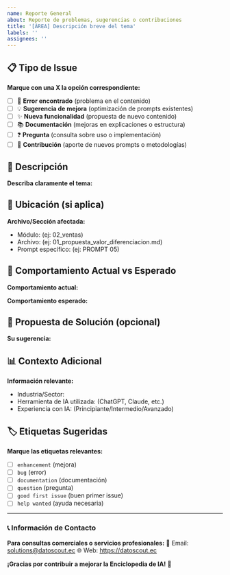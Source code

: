 ```yaml
---
name: Reporte General
about: Reporte de problemas, sugerencias o contribuciones
title: '[ÁREA] Descripción breve del tema'
labels: ''
assignees: ''
---
```


## 📋 Tipo de Issue

**Marque con una X la opción correspondiente:**

- [ ] 🐛 **Error encontrado** (problema en el contenido)
- [ ] 💡 **Sugerencia de mejora** (optimización de prompts existentes)
- [ ] ✨ **Nueva funcionalidad** (propuesta de nuevo contenido)
- [ ] 📚 **Documentación** (mejoras en explicaciones o estructura)
- [ ] ❓ **Pregunta** (consulta sobre uso o implementación)
- [ ] 🤝 **Contribución** (aporte de nuevos prompts o metodologías)

## 📝 Descripción

**Describa claramente el tema:**
<!-- Una descripción clara y concisa de lo que quiere reportar o proponer -->

## 📍 Ubicación (si aplica)

**Archivo/Sección afectada:**
- Módulo: (ej: 02_ventas)
- Archivo: (ej: 01_propuesta_valor_diferenciacion.md)
- Prompt específico: (ej: PROMPT 05)

## 🔄 Comportamiento Actual vs Esperado

**Comportamiento actual:**
<!-- Describa qué está sucediendo actualmente -->

**Comportamiento esperado:**
<!-- Describa qué debería suceder -->

## 🌟 Propuesta de Solución (opcional)

**Su sugerencia:**
<!-- Si tiene una idea de cómo resolver o mejorar, compártala -->

## 📊 Contexto Adicional

**Información relevante:**
- Industria/Sector: 
- Herramienta de IA utilizada: (ChatGPT, Claude, etc.)
- Experiencia con IA: (Principiante/Intermedio/Avanzado)

## 🏷️ Etiquetas Sugeridas

**Marque las etiquetas relevantes:**
- [ ] `enhancement` (mejora)
- [ ] `bug` (error)
- [ ] `documentation` (documentación)
- [ ] `question` (pregunta)
- [ ] `good first issue` (buen primer issue)
- [ ] `help wanted` (ayuda necesaria)

---

### 📞 Información de Contacto

**Para consultas comerciales o servicios profesionales:**
📧 Email: solutions@datoscout.ec
🌐 Web: https://datoscout.ec

**¡Gracias por contribuir a mejorar la Enciclopedia de IA!** 🚀 